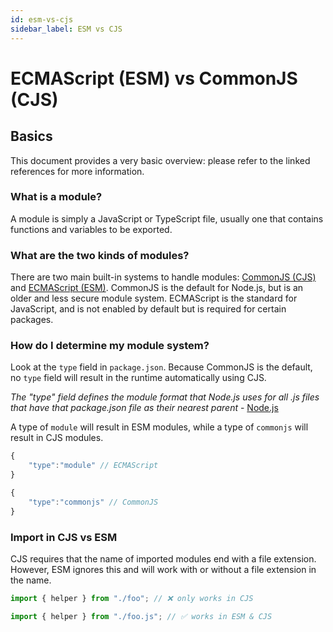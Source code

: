 ```yaml
---
id: esm-vs-cjs
sidebar_label: ESM vs CJS
---
```


# ECMAScript (ESM) vs CommonJS (CJS)

## Basics

This document provides a very basic overview: please refer to the linked references for more information.

### What is a module?

A module is simply a JavaScript or TypeScript file, usually one that contains functions and variables to be exported.

### What are the two kinds of modules?

There are two main built-in systems to handle modules: [CommonJS (CJS)](https://nodejs.org/docs/latest/api/modules.html) and [ECMAScript (ESM)](https://nodejs.org/docs/latest/api/esm.html). CommonJS is the default for Node.js, but is an older and less secure module system. ECMAScript is the standard for JavaScript, and is not enabled by default but is required for certain packages. 

### How do I determine my module system?

Look at the `type` field in `package.json`. Because CommonJS is the default, no `type` field will result in the runtime automatically using CJS. 

_The "type" field defines the module format that Node.js uses for all .js files that have that package.json file as their nearest parent_ - [Node.js](https://nodejs.org/docs/latest/api/packages.html#type)

A type of `module` will result in ESM modules, while a type of `commonjs` will result in CJS modules. 

```ts title="package.json"
{
    "type":"module" // ECMAScript
}
```
```ts title="package.json"
{
    "type":"commonjs" // CommonJS
}
```

### Import in CJS vs ESM

CJS requires that the name of imported modules end with a file extension. However, ESM ignores this and will work with or without a file extension in the name.

```ts
import { helper } from "./foo"; // ❌ only works in CJS

import { helper } from "./foo.js"; // ✅ works in ESM & CJS
```
